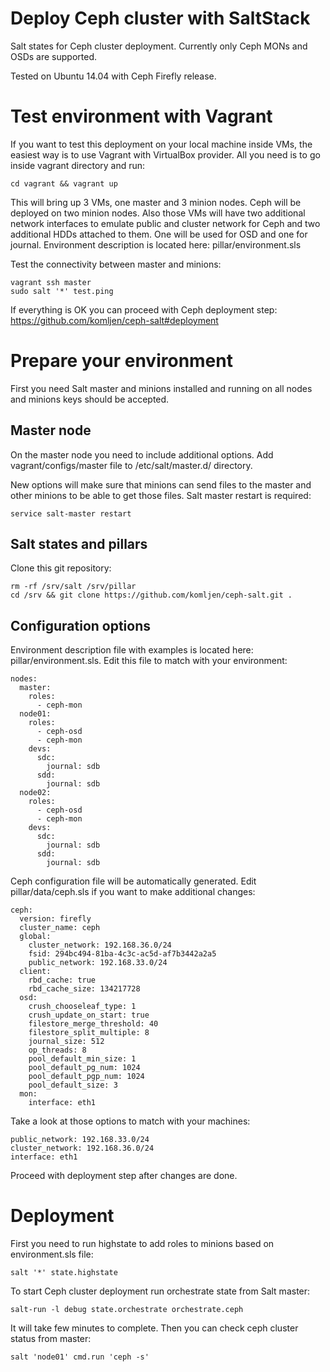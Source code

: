Deploy Ceph cluster with SaltStack
=========

Salt states for Ceph cluster deployment. Currently only Ceph MONs and OSDs are supported.

Tested on Ubuntu 14.04 with Ceph Firefly release.

Test environment with Vagrant
==============

If you want to test this deployment on your local machine inside VMs, the easiest way is to use Vagrant with VirtualBox provider. All you need is to go inside vagrant directory and run:

    cd vagrant && vagrant up

This will bring up 3 VMs, one master and 3 minion nodes. Ceph will be deployed on two minion nodes. Also those VMs will have two additional network interfaces to emulate public and cluster network for Ceph and two additional HDDs attached to them. One will be used for OSD and one for journal. Environment description is located here: pillar/environment.sls

Test the connectivity between master and minions:

    vagrant ssh master
    sudo salt '*' test.ping
    
If everything is OK you can proceed with Ceph deployment step: https://github.com/komljen/ceph-salt#deployment

Prepare your environment
==============

First you need Salt master and minions installed and running on all nodes and minions keys should be accepted.

Master node
--------------

On the master node you need to include additional options. Add vagrant/configs/master file to /etc/salt/master.d/ directory.

New options will make sure that minions can send files to the master and other minions to be able to get those files. Salt master restart is required:

    service salt-master restart

Salt states and pillars
--------------

Clone this git repository:

    rm -rf /srv/salt /srv/pillar
    cd /srv && git clone https://github.com/komljen/ceph-salt.git .

Configuration options
--------------

Environment description file with examples is located here: pillar/environment.sls. Edit this file to match with your environment:

    nodes:
      master:
        roles:
          - ceph-mon
      node01:
        roles:
          - ceph-osd
          - ceph-mon
        devs:
          sdc:
            journal: sdb
          sdd:
            journal: sdb
      node02:
        roles:
          - ceph-osd
          - ceph-mon
        devs:
          sdc:
            journal: sdb
          sdd:
            journal: sdb

Ceph configuration file will be automatically generated. Edit pillar/data/ceph.sls if you want to make additional changes:

    ceph:
      version: firefly
      cluster_name: ceph
      global:
        cluster_network: 192.168.36.0/24
        fsid: 294bc494-81ba-4c3c-ac5d-af7b3442a2a5
        public_network: 192.168.33.0/24
      client:
        rbd_cache: true
        rbd_cache_size: 134217728
      osd:
        crush_chooseleaf_type: 1
        crush_update_on_start: true
        filestore_merge_threshold: 40
        filestore_split_multiple: 8
        journal_size: 512
        op_threads: 8
        pool_default_min_size: 1
        pool_default_pg_num: 1024
        pool_default_pgp_num: 1024
        pool_default_size: 3
      mon:
        interface: eth1

Take a look at those options to match with your machines:

    public_network: 192.168.33.0/24
    cluster_network: 192.168.36.0/24
    interface: eth1

Proceed with deployment step after changes are done.

Deployment
==============

First you need to run highstate to add roles to minions based on environment.sls file:

    salt '*' state.highstate

To start Ceph cluster deployment run orchestrate state from Salt master:

    salt-run -l debug state.orchestrate orchestrate.ceph
    
It will take few minutes to complete. Then you can check ceph cluster status from master:

    salt 'node01' cmd.run 'ceph -s'

